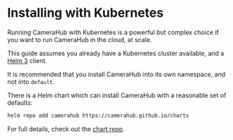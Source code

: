 # Installing with Kubernetes

Running CameraHub with Kubernetes is a powerful but complex choice if
you want to run CameraHub in the cloud, at scale.

This guide assumes you already have a Kubernetes cluster available, and
a [Helm 3](https://helm.sh/) client.

It is recommended that you install CameraHub into its own namespace, and
not into `default`.

There is a Helm chart which can install CameraHub with a reasonable set
of defaults:

```sh
helm repo add camerahub https://camerahub.github.io/charts
```

For full details, check out the [chart
repo](https://github.com/camerahub/charts).

